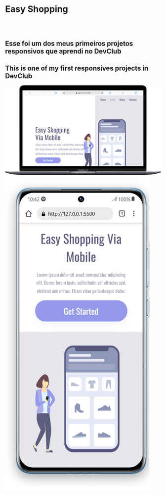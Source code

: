 <h1>Easy Shopping</h1>
<br>
<br>
<h2>Esse foi um dos meus primeiros projetos responsivos que aprendi no DevClub</h2>
<h2>This is one of my first responsives projects in DevClub</h2>

<img src="https://github.com/pedrogabriel71/easy-shopping/blob/master/assets/desktop.png?raw=true" />
<img src="https://github.com/pedrogabriel71/easy-shopping/blob/master/assets/mobile.png?raw=true" />
